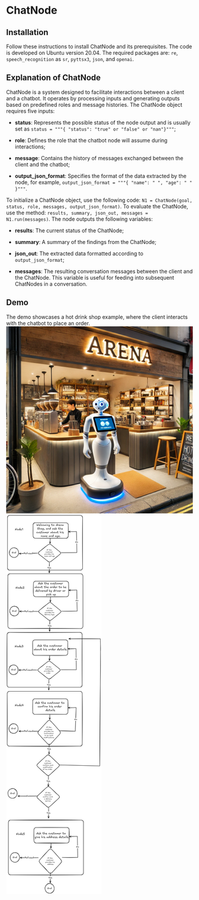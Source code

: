 # ChatNode

## Installation

Follow these instructions to install ChatNode and its prerequisites. The code is developed on Ubuntu version 20.04. The required packages are: `re`, `speech_recognition` as `sr`, `pyttsx3`, `json`, and `openai`.

## Explanation of ChatNode

ChatNode is a system designed to facilitate interactions between a client and a chatbot. It operates by processing inputs and generating outputs based on predefined roles and message histories. The ChatNode object requires five inputs: 

- **status**: Represents the possible status of the node output and is usually set as `status = """{ "status": "true" or "false" or "nan"}"""`; 

- **role**: Defines the role that the chatbot node will assume during interactions; 

- **message**: Contains the history of messages exchanged between the client and the chatbot; 

- **output_json_format**: Specifies the format of the data extracted by the node, for example, `output_json_format = """{ "name": " ", "age": " " }"""`. 

To initialize a ChatNode object, use the following code: `N1 = ChatNode(goal, status, role, messages, output_json_format)`. To evaluate the ChatNode, use the method: `results, summary, json_out, messages = N1.run(messages)`. The node outputs the following variables: 

- **results**: The current status of the ChatNode; 

- **summary**: A summary of the findings from the ChatNode; 

- **json_out**: The extracted data formatted according to `output_json_format`; 

- **messages**: The resulting conversation messages between the client and the ChatNode. This variable is useful for feeding into subsequent ChatNodes in a conversation.

## Demo

The demo showcases a hot drink shop example, where the client interacts with the chatbot to place an order. ![First image](photo1.webp) 
![Second image](image17.png)